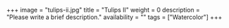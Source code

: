 +++
image = "tulips-ii.jpg"
title = "Tulips II"
weight = 0
description = "Please write a brief description."
availability = ""
tags = ["Watercolor"]
+++
